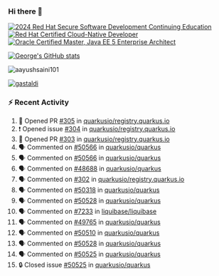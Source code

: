 ### Hi there 👋

<!--START_SECTION:badges-->
[![2024 Red Hat Secure Software Development Continuing Education](https://images.credly.com/size/110x110/images/36a76b78-c5bf-45cf-ac2c-48c3825260c7/blob)](http://www.credly.com/badges/c86e9a17-d2c3-4554-b890-7d0521710eb6 "2024 Red Hat Secure Software Development Continuing Education")
[![Red Hat Certified Cloud-Native Developer](https://images.credly.com/size/110x110/images/12ef4e4e-3d8d-4caf-9ab1-858c5bcb9619/image.png)](http://www.credly.com/badges/b6402e31-0894-48e6-b488-e2e551dcc809 "Red Hat Certified Cloud-Native Developer")
[![Oracle Certified Master, Java EE 5 Enterprise Architect](https://images.credly.com/size/110x110/images/1fa3549c-674c-4779-b3d6-d7d64eac2c23/Oracle-Certification-badge_OC-Master.png)](http://www.credly.com/badges/2565574e-b81d-410e-ab7d-24666ddcbe00 "Oracle Certified Master, Java EE 5 Enterprise Architect")
<!--END_SECTION:badges-->

[![George's GitHub stats](https://github-readme-stats.vercel.app/api?username=gastaldi&show=reviews,prs_merged&hide=contribs,prs&theme=transparent&show_icons=true)](https://github.com/anuraghazra/github-readme-stats)

<p align="left"> <img src="https://komarev.com/ghpvc/?username=gastaldi&label=Profile%20views&color=0e75b6&style=for-the-badge" alt="aayushsaini101" /> </p>

<p align="left"> <a href="https://github.com/ryo-ma/github-profile-trophy"><img src="https://github-profile-trophy.vercel.app/?username=gastaldi" alt="gastaldi" /></a> </p>

### :zap: Recent Activity

<!--START_SECTION:activity-->
1. 💪 Opened PR [#305](undefined) in [quarkusio/registry.quarkus.io](https://github.com/quarkusio/registry.quarkus.io)
2. ❗ Opened issue [#304](https://github.com/quarkusio/registry.quarkus.io/issues/304) in [quarkusio/registry.quarkus.io](https://github.com/quarkusio/registry.quarkus.io)
3. 💪 Opened PR [#303](undefined) in [quarkusio/registry.quarkus.io](https://github.com/quarkusio/registry.quarkus.io)
4. 🗣 Commented on [#50566](https://github.com/quarkusio/quarkus/pull/50566#issuecomment-3406902575) in [quarkusio/quarkus](https://github.com/quarkusio/quarkus)
5. 🗣 Commented on [#50566](https://github.com/quarkusio/quarkus/pull/50566#issuecomment-3406356150) in [quarkusio/quarkus](https://github.com/quarkusio/quarkus)
6. 🗣 Commented on [#48688](https://github.com/quarkusio/quarkus/pull/48688#issuecomment-3406253517) in [quarkusio/quarkus](https://github.com/quarkusio/quarkus)
7. 🗣 Commented on [#302](https://github.com/quarkusio/registry.quarkus.io/pull/302#issuecomment-3403216310) in [quarkusio/registry.quarkus.io](https://github.com/quarkusio/registry.quarkus.io)
8. 🗣 Commented on [#50318](https://github.com/quarkusio/quarkus/pull/50318#issuecomment-3399361109) in [quarkusio/quarkus](https://github.com/quarkusio/quarkus)
9. 🗣 Commented on [#50528](https://github.com/quarkusio/quarkus/issues/50528#issuecomment-3399359305) in [quarkusio/quarkus](https://github.com/quarkusio/quarkus)
10. 🗣 Commented on [#7233](https://github.com/liquibase/liquibase/pull/7233#issuecomment-3398384273) in [liquibase/liquibase](https://github.com/liquibase/liquibase)
11. 🗣 Commented on [#49765](https://github.com/quarkusio/quarkus/issues/49765#issuecomment-3398374038) in [quarkusio/quarkus](https://github.com/quarkusio/quarkus)
12. 🗣 Commented on [#50510](https://github.com/quarkusio/quarkus/pull/50510#issuecomment-3398277227) in [quarkusio/quarkus](https://github.com/quarkusio/quarkus)
13. 🗣 Commented on [#50528](https://github.com/quarkusio/quarkus/issues/50528#issuecomment-3397594820) in [quarkusio/quarkus](https://github.com/quarkusio/quarkus)
14. 🗣 Commented on [#50525](https://github.com/quarkusio/quarkus/issues/50525#issuecomment-3397431557) in [quarkusio/quarkus](https://github.com/quarkusio/quarkus)
15. 🔒 Closed issue [#50525](https://github.com/quarkusio/quarkus/issues/50525) in [quarkusio/quarkus](https://github.com/quarkusio/quarkus)
<!--END_SECTION:activity-->
